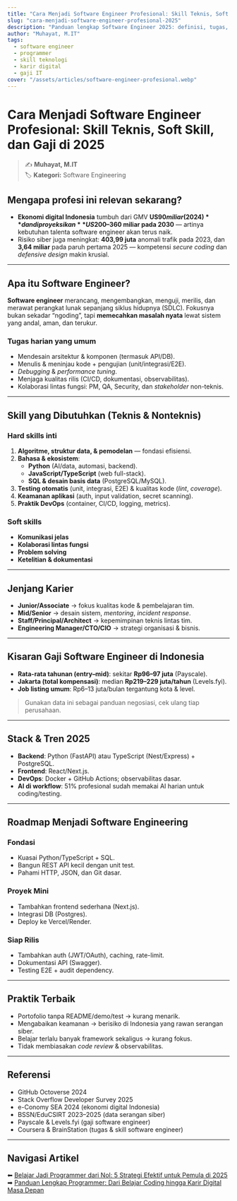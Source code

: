 ```yaml
---
title: "Cara Menjadi Software Engineer Profesional: Skill Teknis, Soft Skill, dan Gaji di 2025"
slug: "cara-menjadi-software-engineer-profesional-2025"
description: "Panduan lengkap Software Engineer 2025: definisi, tugas, skill teknis & soft skill, roadmap 90 hari, kisaran gaji di Indonesia, serta tren teknologi terbaru."
author: "Muhayat, M.IT"
tags:
  - software engineer
  - programmer
  - skill teknologi
  - karir digital
  - gaji IT
cover: "/assets/articles/software-engineer-profesional.webp"
---
```


# Cara Menjadi Software Engineer Profesional: Skill Teknis, Soft Skill, dan Gaji di 2025

> ✍️ **Muhayat, M.IT**  
> 🏷️ **Kategori:** Software Engineering  

## Mengapa profesi ini relevan sekarang?

- **Ekonomi digital Indonesia** tumbuh dari GMV **US$90 miliar (2024)** dan diproyeksikan **US$200–360 miliar pada 2030** — artinya kebutuhan talenta software engineer akan terus naik.  
- Risiko siber juga meningkat: **403,99 juta** anomali trafik pada 2023, dan **3,64 miliar** pada paruh pertama 2025 — kompetensi *secure coding* dan *defensive design* makin krusial.  

---

## Apa itu Software Engineer?

**Software engineer** merancang, mengembangkan, menguji, merilis, dan merawat perangkat lunak sepanjang siklus hidupnya (SDLC). Fokusnya bukan sekadar “ngoding”, tapi **memecahkan masalah nyata** lewat sistem yang andal, aman, dan terukur.

### Tugas harian yang umum
- Mendesain arsitektur & komponen (termasuk API/DB).  
- Menulis & meninjau kode + pengujian (unit/integrasi/E2E).  
- *Debugging* & *performance tuning*.  
- Menjaga kualitas rilis (CI/CD, dokumentasi, observabilitas).  
- Kolaborasi lintas fungsi: PM, QA, Security, dan *stakeholder* non-teknis.  

---

## Skill yang Dibutuhkan (Teknis & Nonteknis)

### Hard skills inti
1. **Algoritme, struktur data, & pemodelan** — fondasi efisiensi.  
2. **Bahasa & ekosistem**:  
   - **Python** (AI/data, automasi, backend).  
   - **JavaScript/TypeScript** (web full-stack).  
   - **SQL & desain basis data** (PostgreSQL/MySQL).  
3. **Testing otomatis** (unit, integrasi, E2E) & kualitas kode (*lint*, *coverage*).  
4. **Keamanan aplikasi** (auth, input validation, secret scanning).  
5. **Praktik DevOps** (container, CI/CD, logging, metrics).  

### Soft skills
- **Komunikasi jelas**  
- **Kolaborasi lintas fungsi**  
- **Problem solving**  
- **Ketelitian & dokumentasi**  

---

## Jenjang Karier

- **Junior/Associate** → fokus kualitas kode & pembelajaran tim.  
- **Mid/Senior** → desain sistem, *mentoring*, *incident response*.  
- **Staff/Principal/Architect** → kepemimpinan teknis lintas tim.  
- **Engineering Manager/CTO/CIO** → strategi organisasi & bisnis.  

---

## Kisaran Gaji Software Engineer di Indonesia

- **Rata-rata tahunan (entry–mid)**: sekitar **Rp96–97 juta** (Payscale).  
- **Jakarta (total kompensasi)**: median **Rp219–229 juta/tahun** (Levels.fyi).  
- **Job listing umum**: Rp6–13 juta/bulan tergantung kota & level.  

> Gunakan data ini sebagai panduan negosiasi, cek ulang tiap perusahaan.

---

## Stack & Tren 2025

- **Backend**: Python (FastAPI) atau TypeScript (Nest/Express) + PostgreSQL.  
- **Frontend**: React/Next.js.  
- **DevOps**: Docker + GitHub Actions; observabilitas dasar.  
- **AI di workflow**: 51% profesional sudah memakai AI harian untuk coding/testing.  

---

## Roadmap Menjadi Software Engineering

### Fondasi
- Kuasai Python/TypeScript + SQL.  
- Bangun REST API kecil dengan unit test.  
- Pahami HTTP, JSON, dan Git dasar.  

### Proyek Mini
- Tambahkan frontend sederhana (Next.js).  
- Integrasi DB (Postgres).  
- Deploy ke Vercel/Render.  

### Siap Rilis
- Tambahkan auth (JWT/OAuth), caching, rate-limit.  
- Dokumentasi API (Swagger).  
- Testing E2E + audit dependency.  

---

## Praktik Terbaik

- Portofolio tanpa README/demo/test → kurang menarik.  
- Mengabaikan keamanan → berisiko di Indonesia yang rawan serangan siber.  
- Belajar terlalu banyak framework sekaligus → kurang fokus.  
- Tidak membiasakan *code review* & observabilitas.  

---

## Referensi

- GitHub Octoverse 2024  
- Stack Overflow Developer Survey 2025  
- e-Conomy SEA 2024 (ekonomi digital Indonesia)  
- BSSN/EduCSIRT 2023–2025 (data serangan siber)  
- Payscale & Levels.fyi (gaji software engineer)  
- Coursera & BrainStation (tugas & skill software engineer)  

---

## Navigasi Artikel

⬅ [Belajar Jadi Programmer dari Nol: 5 Strategi Efektif untuk Pemula di 2025](/articles/belajar-jadi-programmer-dari-nol-5-strategi-pemula/)  
➡ [Panduan Lengkap Programmer: Dari Belajar Coding hingga Karir Digital Masa Depan](/articles/panduan-lengkap-programmer-belajar-coding-karir-digital/)  
